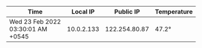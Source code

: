 | Time     | Local IP | Public IP | Temperature |
| ----------- | ----------- | ----------- | ----------- |
| Wed 23 Feb 2022 03:30:01 AM +0545      | 10.0.2.133     | 122.254.80.87  | 47.2° |

